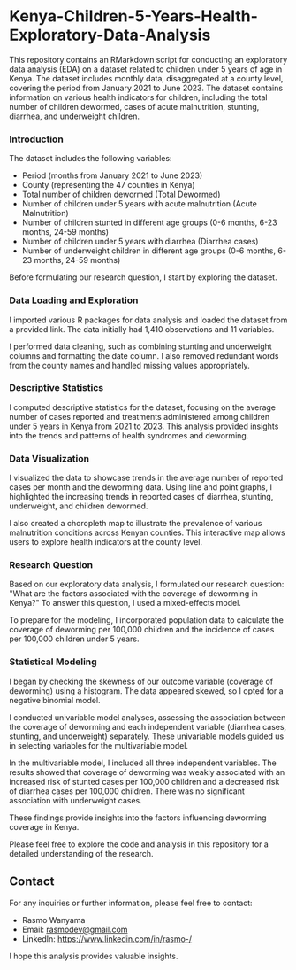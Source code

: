 # Kenya-Children-5-Years-Health-Exploratory-Data-Analysis
This repository contains an RMarkdown script for conducting an exploratory data analysis (EDA) on a dataset related to children under 5 years of age in Kenya. The dataset includes monthly data, disaggregated at a county level, covering the period from January 2021 to June 2023. The dataset contains information on various health indicators for children, including the total number of children dewormed, cases of acute malnutrition, stunting, diarrhea, and underweight children.

### Introduction

The dataset includes the following variables:
- Period (months from January 2021 to June 2023)
- County (representing the 47 counties in Kenya)
- Total number of children dewormed (Total Dewormed)
- Number of children under 5 years with acute malnutrition (Acute Malnutrition)
- Number of children stunted in different age groups (0-6 months, 6-23 months, 24-59 months)
- Number of children under 5 years with diarrhea (Diarrhea cases)
- Number of underweight children in different age groups (0-6 months, 6-23 months, 24-59 months)

Before formulating our research question, I start by exploring the dataset.

### Data Loading and Exploration

I imported various R packages for data analysis and loaded the dataset from a provided link. The data initially had 1,410 observations and 11 variables.

I performed data cleaning, such as combining stunting and underweight columns and formatting the date column. I also removed redundant words from the county names and handled missing values appropriately.

### Descriptive Statistics

I computed descriptive statistics for the dataset, focusing on the average number of cases reported and treatments administered among children under 5 years in Kenya from 2021 to 2023. This analysis provided insights into the trends and patterns of health syndromes and deworming.

### Data Visualization

I visualized the data to showcase trends in the average number of reported cases per month and the deworming data. Using line and point graphs, I highlighted the increasing trends in reported cases of diarrhea, stunting, underweight, and children dewormed.

I also created a choropleth map to illustrate the prevalence of various malnutrition conditions across Kenyan counties. This interactive map allows users to explore health indicators at the county level.

### Research Question

Based on our exploratory data analysis, I formulated our research question: "What are the factors associated with the coverage of deworming in Kenya?" To answer this question, I used a mixed-effects model.

To prepare for the modeling, I incorporated population data to calculate the coverage of deworming per 100,000 children and the incidence of cases per 100,000 children under 5 years.

### Statistical Modeling

I began by checking the skewness of our outcome variable (coverage of deworming) using a histogram. The data appeared skewed, so I opted for a negative binomial model.

I conducted univariable model analyses, assessing the association between the coverage of deworming and each independent variable (diarrhea cases, stunting, and underweight) separately. These univariable models guided us in selecting variables for the multivariable model.

In the multivariable model, I included all three independent variables. The results showed that coverage of deworming was weakly associated with an increased risk of stunted cases per 100,000 children and a decreased risk of diarrhea cases per 100,000 children. There was no significant association with underweight cases.

These findings provide insights into the factors influencing deworming coverage in Kenya.

Please feel free to explore the code and analysis in this repository for a detailed understanding of the research.


## Contact
For any inquiries or further information, please feel free to contact:
- Rasmo Wanyama
- Email: rasmodev@gmail.com
- LinkedIn: https://www.linkedin.com/in/rasmo-/

I hope this analysis provides valuable insights.
